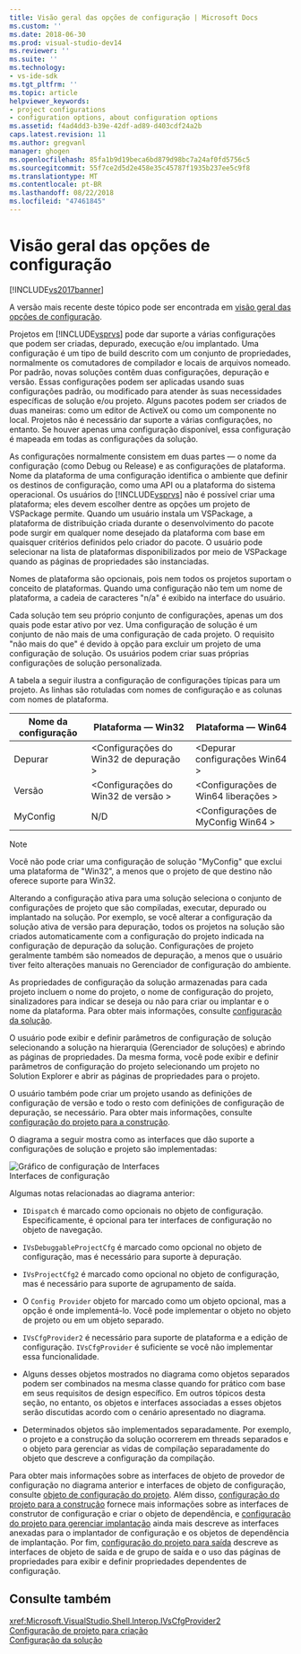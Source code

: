```yaml
---
title: Visão geral das opções de configuração | Microsoft Docs
ms.custom: ''
ms.date: 2018-06-30
ms.prod: visual-studio-dev14
ms.reviewer: ''
ms.suite: ''
ms.technology:
- vs-ide-sdk
ms.tgt_pltfrm: ''
ms.topic: article
helpviewer_keywords:
- project configurations
- configuration options, about configuration options
ms.assetid: f4ad4dd3-b39e-42df-ad89-d403cdf24a2b
caps.latest.revision: 11
ms.author: gregvanl
manager: ghogen
ms.openlocfilehash: 85fa1b9d19beca6bd879d98bc7a24af0fd5756c5
ms.sourcegitcommit: 55f7ce2d5d2e458e35c45787f1935b237ee5c9f8
ms.translationtype: MT
ms.contentlocale: pt-BR
ms.lasthandoff: 08/22/2018
ms.locfileid: "47461845"
---
```

# <a name="configuration-options-overview"></a>Visão geral das opções de configuração
[!INCLUDE[vs2017banner](../../includes/vs2017banner.md)]

A versão mais recente deste tópico pode ser encontrada em [visão geral das opções de configuração](https://docs.microsoft.com/visualstudio/extensibility/internals/configuration-options-overview).  
  
Projetos em [!INCLUDE[vsprvs](../../includes/vsprvs-md.md)] pode dar suporte a várias configurações que podem ser criadas, depurado, execução e/ou implantado. Uma configuração é um tipo de build descrito com um conjunto de propriedades, normalmente os comutadores de compilador e locais de arquivos nomeado. Por padrão, novas soluções contêm duas configurações, depuração e versão. Essas configurações podem ser aplicadas usando suas configurações padrão, ou modificado para atender às suas necessidades específicas de solução e/ou projeto. Alguns pacotes podem ser criados de duas maneiras: como um editor de ActiveX ou como um componente no local. Projetos não é necessário dar suporte a várias configurações, no entanto. Se houver apenas uma configuração disponível, essa configuração é mapeada em todas as configurações da solução.  
  
 As configurações normalmente consistem em duas partes — o nome da configuração (como Debug ou Release) e as configurações de plataforma. Nome da plataforma de uma configuração identifica o ambiente que definir os destinos de configuração, como uma API ou a plataforma do sistema operacional. Os usuários do [!INCLUDE[vsprvs](../../includes/vsprvs-md.md)] não é possível criar uma plataforma; eles devem escolher dentre as opções um projeto de VSPackage permite. Quando um usuário instala um VSPackage, a plataforma de distribuição criada durante o desenvolvimento do pacote pode surgir em qualquer nome desejado da plataforma com base em quaisquer critérios definidos pelo criador do pacote. O usuário pode selecionar na lista de plataformas disponibilizados por meio de VSPackage quando as páginas de propriedades são instanciadas.  
  
 Nomes de plataforma são opcionais, pois nem todos os projetos suportam o conceito de plataformas. Quando uma configuração não tem um nome de plataforma, a cadeia de caracteres "n/a" é exibido na interface do usuário.  
  
 Cada solução tem seu próprio conjunto de configurações, apenas um dos quais pode estar ativo por vez. Uma configuração de solução é um conjunto de não mais de uma configuração de cada projeto. O requisito "não mais do que" é devido à opção para excluir um projeto de uma configuração de solução. Os usuários podem criar suas próprias configurações de solução personalizada.  
  
 A tabela a seguir ilustra a configuração de configurações típicas para um projeto. As linhas são rotuladas com nomes de configuração e as colunas com nomes de plataforma.  
  
|Nome da configuração|Plataforma — Win32|Plataforma — Win64|  
|------------------------|----------------------|----------------------|  
|Depurar|\<Configurações do Win32 de depuração >|\<Depurar configurações Win64 >|  
|Versão|\<Configurações do Win32 de versão >|\<Configurações de Win64 liberações >|  
|MyConfig|N/D|\<Configurações de MyConfig Win64 >|  
  
> [!NOTE]
>  Você não pode criar uma configuração de solução "MyConfig" que exclui uma plataforma de "Win32", a menos que o projeto de que destino não oferece suporte para Win32.  
  
 Alterando a configuração ativa para uma solução seleciona o conjunto de configurações de projeto que são compiladas, executar, depurado ou implantado na solução. Por exemplo, se você alterar a configuração da solução ativa de versão para depuração, todos os projetos na solução são criados automaticamente com a configuração do projeto indicada na configuração de depuração da solução. Configurações de projeto geralmente também são nomeados de depuração, a menos que o usuário tiver feito alterações manuais no Gerenciador de configuração do ambiente.  
  
 As propriedades de configuração da solução armazenadas para cada projeto incluem o nome do projeto, o nome de configuração do projeto, sinalizadores para indicar se deseja ou não para criar ou implantar e o nome da plataforma. Para obter mais informações, consulte [configuração da solução](../../extensibility/internals/solution-configuration.md).  
  
 O usuário pode exibir e definir parâmetros de configuração de solução selecionando a solução na hierarquia (Gerenciador de soluções) e abrindo as páginas de propriedades. Da mesma forma, você pode exibir e definir parâmetros de configuração do projeto selecionando um projeto no Solution Explorer e abrir as páginas de propriedades para o projeto.  
  
 O usuário também pode criar um projeto usando as definições de configuração de versão e todo o resto com definições de configuração de depuração, se necessário. Para obter mais informações, consulte [configuração do projeto para a construção](../../extensibility/internals/project-configuration-for-building.md).  
  
 O diagrama a seguir mostra como as interfaces que dão suporte a configurações de solução e projeto são implementadas:  
  
 ![Gráfico de configuração de Interfaces](../../extensibility/internals/media/vsconfiginterfaces.gif "vsConfigInterfaces")  
Interfaces de configuração  
  
 Algumas notas relacionadas ao diagrama anterior:  
  
-   `IDispatch` é marcado como opcionais no objeto de configuração. Especificamente, é opcional para ter interfaces de configuração no objeto de navegação.  
  
-   `IVsDebuggableProjectCfg` é marcado como opcional no objeto de configuração, mas é necessário para suporte à depuração.  
  
-   `IVsProjectCfg2` é marcado como opcional no objeto de configuração, mas é necessário para suporte de agrupamento de saída.  
  
-   O `Config Provider` objeto for marcado como um objeto opcional, mas a opção é onde implementá-lo. Você pode implementar o objeto no objeto de projeto ou em um objeto separado.  
  
-   `IVsCfgProvider2` é necessário para suporte de plataforma e a edição de configuração. `IVsCfgProvider` é suficiente se você não implementar essa funcionalidade.  
  
-   Alguns desses objetos mostrados no diagrama como objetos separados podem ser combinados na mesma classe quando for prático com base em seus requisitos de design específico. Em outros tópicos desta seção, no entanto, os objetos e interfaces associadas a esses objetos serão discutidas acordo com o cenário apresentado no diagrama.  
  
-   Determinados objetos são implementados separadamente. Por exemplo, o projeto e a construção da solução ocorrerem em threads separados e o objeto para gerenciar as vidas de compilação separadamente do objeto que descreve a configuração da compilação.  
  
 Para obter mais informações sobre as interfaces de objeto de provedor de configuração no diagrama anterior e interfaces de objeto de configuração, consulte [objeto de configuração do projeto](../../extensibility/internals/project-configuration-object.md). Além disso, [configuração do projeto para a construção](../../extensibility/internals/project-configuration-for-building.md) fornece mais informações sobre as interfaces de construtor de configuração e criar o objeto de dependência, e [configuração do projeto para gerenciar implantação](../../extensibility/internals/project-configuration-for-managing-deployment.md) ainda mais descreve as interfaces anexadas para o implantador de configuração e os objetos de dependência de implantação. Por fim, [configuração do projeto para saída](../../extensibility/internals/project-configuration-for-output.md) descreve as interfaces de objeto de saída e de grupo de saída e o uso das páginas de propriedades para exibir e definir propriedades dependentes de configuração.  
  
## <a name="see-also"></a>Consulte também  
 <xref:Microsoft.VisualStudio.Shell.Interop.IVsCfgProvider2>   
 [Configuração de projeto para criação](../../extensibility/internals/project-configuration-for-building.md)   
 [Configuração da solução](../../extensibility/internals/solution-configuration.md)

